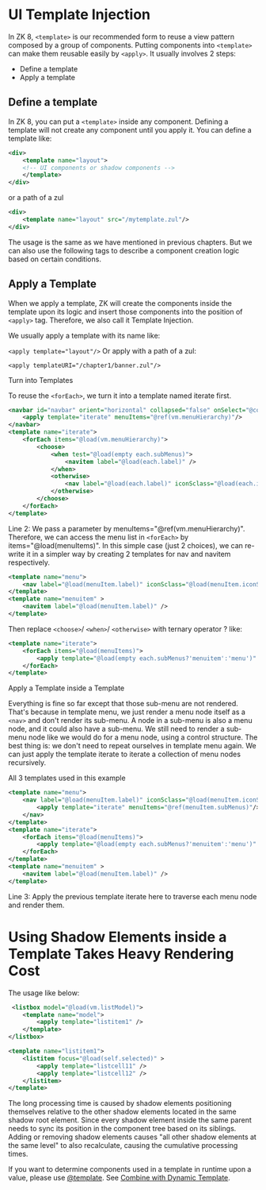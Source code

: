 # UI Template Injection

In ZK 8, `<template>` is our recommended form to reuse a view pattern composed by a group of components. Putting components into `<template>` can make them reusable easily by `<apply>`. It usually involves 2 steps:

- Define a template
- Apply a template

## Define a template
In ZK 8, you can put a `<template>` inside any component. Defining a template will not create any component until you apply it. You can define a template like:

```xml
<div>
    <template name="layout">
    <!-- UI components or shadow components -->
    </template>
</div>
```
or a path of a zul

```xml
<div>
    <template name="layout" src="/mytemplate.zul"/>
</div>
```
The usage is the same as we have mentioned in previous chapters. But we can also use the following tags to describe a component creation logic based on certain conditions.

## Apply a Template

When we apply a template, ZK will create the components inside the template upon its logic and insert those components into the position of `<apply>` tag. Therefore, we also call it Template Injection.

We usually apply a template with its name like:

`<apply template="layout"/>`
Or apply with a path of a zul:

`<apply templateURI="/chapter1/banner.zul"/>`



Turn into Templates

To reuse the `<forEach>`, we turn it into a template named iterate first.

```xml
<navbar id="navbar" orient="horizontal" collapsed="false" onSelect="@command('navigate')" >
    <apply template="iterate" menuItems="@ref(vm.menuHierarchy)"/>
</navbar>
<template name="iterate">
    <forEach items="@load(vm.menuHierarchy)">
        <choose>
            <when test="@load(empty each.subMenus)">
                <navitem label="@load(each.label)" />
            </when>
            <otherwise>
                <nav label="@load(each.label)" iconSclass="@load(each.iconSclass)"/>
            </otherwise>
        </choose>
    </forEach>
</template>
```
Line 2: We pass a parameter by menuItems="@ref(vm.menuHierarchy)". Therefore, we can access the menu list in `<forEach>` by items="@load(menuItems)".
In this simple case (just 2 choices), we can re-write it in a simpler way by creating 2 templates for nav and navitem respectively.

```xml
<template name="menu">
    <nav label="@load(menuItem.label)" iconSclass="@load(menuItem.iconSclass)"/>
</template>
<template name="menuitem" >
    <navitem label="@load(menuItem.label)" />
</template>
```
Then replace `<choose>`/ `<when>`/ `<otherwise>` with ternary operator ? like:

```xml
<template name="iterate">
    <forEach items="@load(menuItems)">
        <apply template="@load(empty each.subMenus?'menuitem':'menu')" menuItem="@ref(each)"/>
    </forEach>
</template>
```

Apply a Template inside a Template

Everything is fine so far except that those sub-menu are not rendered. That's because in template menu, we just render a menu node itself as a `<nav>` and don't render its sub-menu. A node in a sub-menu is also a menu node, and it could also have a sub-menu. We still need to render a sub-menu node like we would do for a menu node, using a control structure. The best thing is: we don't need to repeat ourselves in template menu again. We can just apply the template iterate to iterate a collection of menu nodes recursively.

All 3 templates used in this example

```xml
<template name="menu">
    <nav label="@load(menuItem.label)" iconSclass="@load(menuItem.iconSclass)">
        <apply template="iterate" menuItems="@ref(menuItem.subMenus)"/>
    </nav>
</template>
<template name="iterate">
    <forEach items="@load(menuItems)">
        <apply template="@load(empty each.subMenus?'menuitem':'menu')" menuItem="@ref(each)"/>
    </forEach>
</template>
<template name="menuitem" >
    <navitem label="@load(menuItem.label)" />
</template>
```
Line 3: Apply the previous template iterate here to traverse each menu node and render them.


# Using Shadow Elements inside a Template Takes Heavy Rendering Cost

The usage like below:

```xml
 <listbox model="@load(vm.listModel)">
    <template name="model">
        <apply template="listitem1" />
    </template>
</listbox>

<template name="listitem1">
    <listitem focus="@load(self.selected)" >
        <apply template="listcell11" />
        <apply template="listcell12" />
    </listitem>
</template>
```

The long processing time is caused by shadow elements positioning themselves relative to the other shadow elements located in the same shadow root element.
Since every shadow element inside the same parent needs to sync its position in the component tree based on its siblings. Adding or removing shadow elements causes "all other shadow elements at the same level" to also recalculate, causing the cumulative processing times.

If you want to determine components used in a template in runtime upon a value, please use [@template](../syntax/template). See [Combine with Dynamic Template](../data_binding/children_binding).